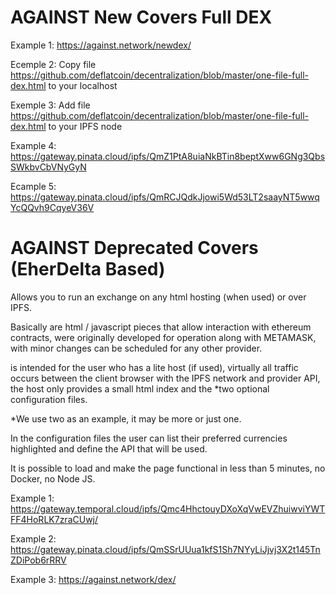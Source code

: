 # AGAINST New Covers Full DEX

Example 1: https://against.network/newdex/

Ecemple 2: Copy file https://github.com/deflatcoin/decentralization/blob/master/one-file-full-dex.html to your localhost

Exemple 3: Add file https://github.com/deflatcoin/decentralization/blob/master/one-file-full-dex.html to your IPFS node

Example 4: https://gateway.pinata.cloud/ipfs/QmZ1PtA8uiaNkBTin8beptXww6GNg3QbsSWkbvCbVNyGyN

Ecample 5: https://gateway.pinata.cloud/ipfs/QmRCJQdkJjowi5Wd53LT2saayNT5wwqYcQQvh9CqyeV36V

# AGAINST Deprecated Covers (EherDelta Based)

Allows you to run an exchange on any html hosting (when used) or over IPFS.

Basically are html / javascript pieces that allow interaction with ethereum contracts, were originally developed for operation along with METAMASK, with minor changes can be scheduled for any other provider.

is intended for the user who has a lite host (if used), virtually all traffic occurs between the client browser with the IPFS network and provider API, the host only provides a small html index and the *two optional configuration files.

*We use two as an example, it may be more or just one.

In the configuration files the user can list their preferred currencies highlighted and define the API that will be used.

It is possible to load and make the page functional in less than 5 minutes, no Docker, no Node JS.

Example 1: https://gateway.temporal.cloud/ipfs/Qmc4HhctouyDXoXqVwEVZhuiwviYWTFF4HoRLK7zraCUwj/

Example 2: https://gateway.pinata.cloud/ipfs/QmSSrUUua1kfS1Sh7NYyLiJjvj3X2t145TnZDiPob6rRRV

Example 3: https://against.network/dex/






